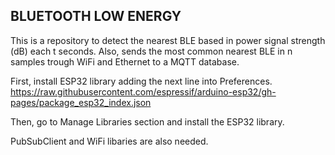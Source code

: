 ## BLUETOOTH LOW ENERGY

This is a repository to detect the nearest BLE based in power signal strength (dB) each t seconds. Also, sends the most common nearest BLE in n samples trough WiFi and Ethernet to a MQTT database.    

First, install ESP32 library adding the next line into Preferences. <br />
https://raw.githubusercontent.com/espressif/arduino-esp32/gh-pages/package_esp32_index.json

Then, go to Manage Libraries section and install the ESP32 library.

PubSubClient and WiFi libaries are also needed. 
